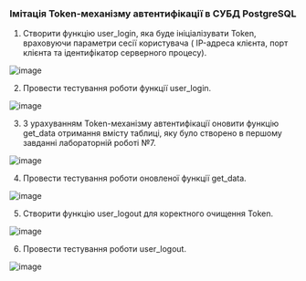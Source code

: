 ### Імітація Token-механізму автентифікації в СУБД PostgreSQL

1. Створити функцію user_login, яка буде ініціалізувати Token, враховуючи параметри сесії користувача ( IP-адреса клієнта, порт клієнта та ідентифікатор серверного
процесу).

![image](https://github.com/user-attachments/assets/a020cb62-10fd-4855-adda-17e84ace9ae9)

2. Провести тестування роботи функції user_login.

![image](https://github.com/user-attachments/assets/27fefb0f-897f-4cc5-a606-d9a87d02ad2f)

3. З урахуванням Token-механізму автентифікації оновити функцію get_data отримання вмісту таблиці, яку було створено в першому завданні лабораторній роботі №7.

![image](https://github.com/user-attachments/assets/cb5926aa-16dc-4c0c-a6c8-742fd9bf17f5)

4. Провести тестування роботи оновленої функції get_data.

![image](https://github.com/user-attachments/assets/d5e9a211-3477-41d0-be28-705a87f04883)

5. Створити функцію user_logout для коректного очищення Token.

![image](https://github.com/user-attachments/assets/2409dcd2-0cd6-4383-bdc5-349818cc6888)

6. Провести тестування роботи user_logout.

![image](https://github.com/user-attachments/assets/9b0e11f3-0497-42d8-9129-ebb652d81b21)

